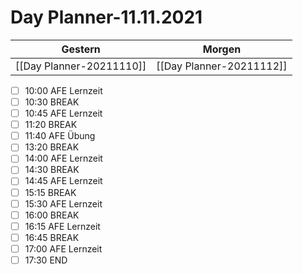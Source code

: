 
Day Planner-11.11.2021
======================
  
| Gestern | Morgen |  
| ------- | ------ |  
| [[Day Planner-20211110]] | [[Day Planner-20211112]] |  
- [ ] 10:00 AFE Lernzeit  
- [ ] 10:30 BREAK  
- [ ] 10:45 AFE Lernzeit  
- [ ] 11:20 BREAK  
- [ ] 11:40 AFE Übung  
- [ ] 13:20 BREAK  
- [ ] 14:00 AFE Lernzeit  
- [ ] 14:30 BREAK  
- [ ] 14:45 AFE Lernzeit  
- [ ] 15:15 BREAK  
- [ ] 15:30 AFE Lernzeit  
- [ ] 16:00 BREAK  
- [ ] 16:15 AFE Lernzeit  
- [ ] 16:45 BREAK  
- [ ] 17:00 AFE Lernzeit  
- [ ] 17:30 END